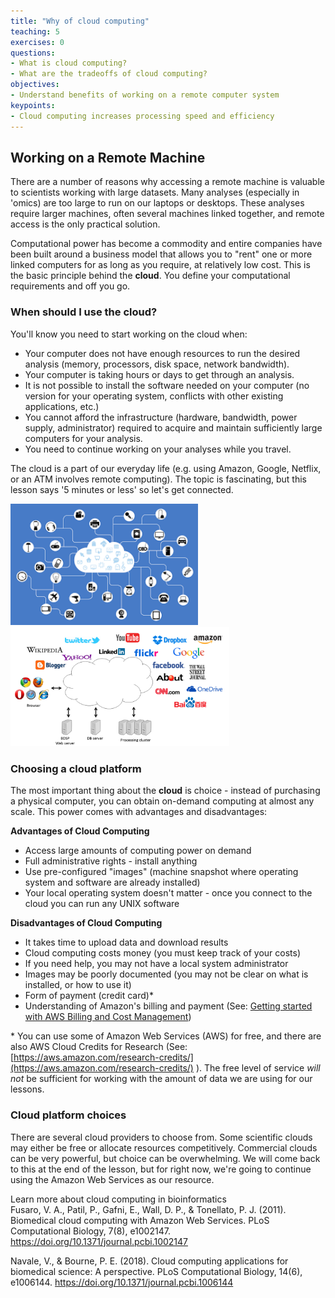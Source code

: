 ```yaml
---
title: "Why of cloud computing"
teaching: 5
exercises: 0
questions:
- What is cloud computing?
- What are the tradeoffs of cloud computing?
objectives:
- Understand benefits of working on a remote computer system
keypoints:
- Cloud computing increases processing speed and efficiency
---
```

## Working on a Remote Machine

There are a number of reasons why accessing a remote machine is valuable to scientists working with large datasets. Many analyses (especially in 'omics) are too large to run on  our laptops or desktops. These analyses require larger machines, often several machines linked together, and remote access is the only practical solution.

Computational power has become a commodity and entire companies have been built around a business model that allows you to "rent" one or more linked computers for as long as you require, at relatively low cost. This is the basic principle behind the **cloud**. You define your computational requirements and off you go.

### When should I use the cloud?

You'll know you need to start working on the cloud when:

- Your computer does not have enough resources to run the desired analysis (memory, processors, disk space, network bandwidth).
- Your computer is taking hours or days to get through an analysis.
- It is not possible to install the software needed on your computer (no version for your operating system, conflicts with other existing applications, etc.)
- You cannot afford the infrastructure (hardware, bandwidth, power supply, administrator) required to acquire and maintain sufficiently large computers for your analysis.
- You need to continue working on your analyses while you travel.

The cloud is a part of our everyday life (e.g. using Amazon, Google, Netflix, or an ATM involves remote computing). The topic is fascinating, but this lesson says '5 minutes or less' so let's get connected.

<div id="imagesrow">
  <img class="styfigrow" src="../fig/cloud-is-the-internet.png" alt="The Cloud is the Internet" width="300"/>  &nbsp;&nbsp;&nbsp;&nbsp;&nbsp;&nbsp;&nbsp;&nbsp;&nbsp;&nbsp;
  <img class="styfigrow" src="../fig/cloud-interconnected-resources.png" alt="Cloud interconnected resources" width="350"/>
</div>

### Choosing a cloud platform

The most important thing about the **cloud** is choice - instead of purchasing a physical computer, you can obtain on-demand computing at almost any scale. This power comes with advantages and disadvantages:

**Advantages of Cloud Computing**

* Access large amounts of computing power on demand
* Full administrative rights - install anything
* Use pre-configured "images" (machine snapshot where operating system and software are already installed)
* Your local operating system doesn't matter - once you connect to the cloud you can run any UNIX software

**Disadvantages of Cloud Computing**

* It takes time to upload data and download results
* Cloud computing costs money (you must keep track of your costs)
* If you need help, you may not have a local system administrator
* Images may be poorly documented (you may not be clear on what is installed, or how to use it)
* Form of payment (credit card)*
* Understanding of Amazon's billing and payment (See: [Getting started with AWS Billing and Cost Management](https://docs.aws.amazon.com/awsaccountbilling/latest/aboutv2/billing-getting-started.html))

\* You can use some of Amazon Web Services (AWS) for free, and there are also AWS Cloud Credits for Research (See: [https://aws.amazon.com/research-credits/](https://aws.amazon.com/research-credits/) ). The free level of service *will not* be sufficient for working with the amount of data we are using for our lessons.


### Cloud platform choices

There are several cloud providers to choose from. Some scientific clouds may either be free or allocate resources competitively. Commercial clouds can be very powerful, but choice can be overwhelming. We will come back to this at the end of the lesson, but for right now, we're going to continue using the Amazon Web Services as our resource.

Learn more about cloud computing in bioinformatics<br>
Fusaro, V. A., Patil, P., Gafni, E., Wall, D. P., & Tonellato, P. J. (2011). Biomedical cloud computing with Amazon Web Services. PLoS Computational Biology, 7(8), e1002147. https://doi.org/10.1371/journal.pcbi.1002147

Navale, V., & Bourne, P. E. (2018). Cloud computing applications for biomedical science: A perspective. PLoS Computational Biology, 14(6), e1006144. https://doi.org/10.1371/journal.pcbi.1006144
